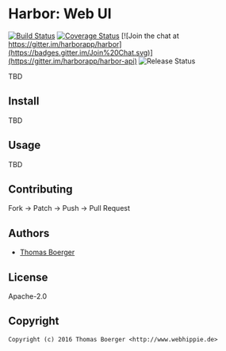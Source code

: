 # Harbor: Web UI

[![Build Status](http://github.dronehippie.de/api/badges/harborapp/harbor-ui/status.svg)](http://github.dronehippie.de/harborapp/harbor-ui)
[![Coverage Status](http://coverage.dronehippie.de/badges/harborapp/harbor-ui/coverage.svg)](http://coverage.dronehippie.de/harborapp/harbor-ui)
[![Join the chat at https://gitter.im/harborapp/harbor](https://badges.gitter.im/Join%20Chat.svg)](https://gitter.im/harborapp/harbor-api)
![Release Status](https://img.shields.io/badge/status-beta-yellow.svg?style=flat)

TBD


## Install

TBD


## Usage

TBD


## Contributing

Fork -> Patch -> Push -> Pull Request


## Authors

* [Thomas Boerger](https://github.com/tboerger)


## License

Apache-2.0


## Copyright

```
Copyright (c) 2016 Thomas Boerger <http://www.webhippie.de>
```
